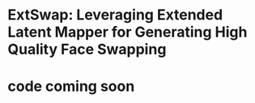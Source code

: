 # ExtSwap: Leveraging Extended Latent Mapper for Generating High Quality Face Swapping
# code coming soon
